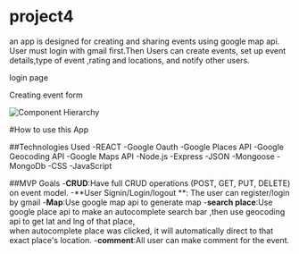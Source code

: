 # project4

an app is designed for creating and sharing events using google map api. User must login  with gmail first.Then Users can create events, set up event details,type of event ,rating and locations, and notify other users.

login page

Creating event form

![Component Hierarchy](assets/ComponentHierarchy.png)

#How to use  this App


##Technologies Used
-REACT
-Google Oauth
-Google Places API
-Google Geocoding API
-Google Maps API
-Node.js
-Express
-JSON
-Mongoose
-MongoDb
-CSS
-JavaScript

##MVP Goals
-**CRUD**:Have full CRUD operations (POST, GET, PUT, DELETE) on event model.
-**User Signin/Login/logout **: The user can register/login by gmail 
-**Map**:Use google map api to generate map
-**search place**:Use google place api to make an autocomplete search bar ,then use geocoding api to get lat and lng of that place,  
                  when autocomplete place was clicked, it will automatically direct to that exact place's location.
-**comment**:All user can make comment for the event. 